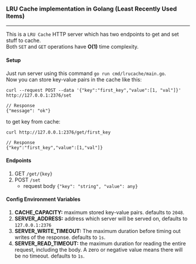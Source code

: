 
### LRU Cache implementation in Golang (Least Recently Used Items)
___

This is a `LRU Cache` HTTP server which has two endpoints to get and set stuff to cache.  
Both `SET` and `GET` operations have **O(1)** time complexity.

#### Setup

 Just run server using this command `go run cmd/lrucache/main.go`.  
Now you can store key-value pairs in the cache like this:  
```
curl --request POST --data '{"key":"first_key","value":[1, "val"]}' http://127.0.0.1:2376/set

// Response
{"message": "ok"}
```
to get key from cache:
```
curl http://127.0.0.1:2376/get/first_key

// Response
{"key":"first_key","value":[1,"val"]}
```
#### Endpoints

 1. GET `/get/{key}`
 2. POST `/set`
    - request body `{"key": "string", "value": any}`
 
#### Config Environment Variables
 1. **CACHE_CAPACITY:** maximum stored key-value pairs. defaults to `2048`.
 2. **SERVER_ADDRESS:** address which server will be served on, defaults to `127.0.0.1:2376`
 3. **SERVER_WRITE_TIMEOUT:** The maximum duration before timing out writes of the response.  defaults to `1s`.
 4. **SERVER_READ_TIMEOUT:** the maximum duration for reading the entire request, including the body. A zero or negative value means there will be no timeout. defaults to `1s`.
